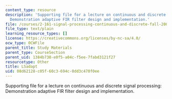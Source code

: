 ```yaml
---
content_type: resource
description: 'Supporting file for a lecture on continuous and discrete signal processing:
  Demonstration adaptive FIR filter design and implementation.'
file: /courses/2-161-signal-processing-continuous-and-discrete-fall-2008/08d62128c05f60c3694c0dd3c470f0ee_LSadapt.m
file_type: text/plain
learning_resource_types: []
license: https://creativecommons.org/licenses/by-nc-sa/4.0/
ocw_type: OCWFile
parent_title: Study Materials
parent_type: CourseSection
parent_uid: 1384b738-e0f5-a04c-f5ee-7fabd3121f27
resourcetype: Other
title: LSadapt
uid: 08d62128-c05f-60c3-694c-0dd3c470f0ee
---
```

Supporting file for a lecture on continuous and discrete signal processing: Demonstration adaptive FIR filter design and implementation.